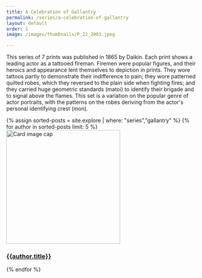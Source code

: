 ```yaml
---
title: A Celebration of Gallantry
permalink: /series/a-celebration-of-gallantry
layout: default
order: 1
image: /images/thumbnails/P_22_2003.jpeg

---
```

This series of 7 prints was published in 1865 by Daikin. Each print shows a leading actor as a tattooed fireman. Firemen were popular figures, and their heroics and appearance lent themselves to depiction in prints. They wore tattoos partly to demonstrate their indifference to pain; they wore patterned quilted robes, which they reversed to the plain side when fighting fires; and they carried huge geometric standards (matoi) to identify their brigade and to signal above the flames. This set is a variation on the popular genre of actor portraits, with the patterns on the robes deriving from the actor's personal identifying crest (mon).

<div class="row">
{% assign sorted-posts = site.explore | where: "series","gallantry" %}
{% for author in sorted-posts limit: 5 %}
<div class="col-md-4 mb-3">
  <div class="card h-100" >
    <a href="{{site.url}}{{site.baseurl}}{{ author.permalink }}" class="stretched-link">
      <img class="card-img-top" src="{{site.url}}{{site.baseurl}}{{author.image}}" alt="Card image cap" width="300" height="300"/>
    </a>
    <div class="card-body">
      <h3 class="lead mt-2">
        <a href="{{site.url}}{{site.baseurl}}{{ author.permalink }}" class="stretched-link">{{author.title}}</a>
      </h3>
    </div>
  </div>
</div>
{% endfor %}
</div>

